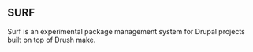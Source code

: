 SURF
----

Surf is an experimental package management system for Drupal projects built on top of Drush make.
